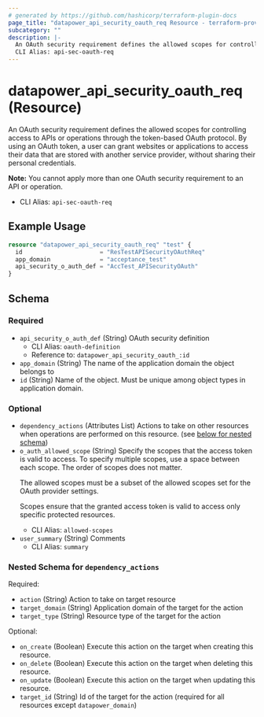 ```yaml
---
# generated by https://github.com/hashicorp/terraform-plugin-docs
page_title: "datapower_api_security_oauth_req Resource - terraform-provider-datapower"
subcategory: ""
description: |-
  An OAuth security requirement defines the allowed scopes for controlling access to APIs or operations through the token-based OAuth protocol. By using an OAuth token, a user can grant websites or applications to access their data that are stored with another service provider, without sharing their personal credentials. Note: You cannot apply more than one OAuth security requirement to an API or operation.
  CLI Alias: api-sec-oauth-req
---
```


# datapower_api_security_oauth_req (Resource)

An OAuth security requirement defines the allowed scopes for controlling access to APIs or operations through the token-based OAuth protocol. By using an OAuth token, a user can grant websites or applications to access their data that are stored with another service provider, without sharing their personal credentials. <p><b>Note:</b> You cannot apply more than one OAuth security requirement to an API or operation.</p>
  - CLI Alias: `api-sec-oauth-req`

## Example Usage

```terraform
resource "datapower_api_security_oauth_req" "test" {
  id                      = "ResTestAPISecurityOAuthReq"
  app_domain              = "acceptance_test"
  api_security_o_auth_def = "AccTest_APISecurityOAuth"
}
```

<!-- schema generated by tfplugindocs -->
## Schema

### Required

- `api_security_o_auth_def` (String) OAuth security definition
  - CLI Alias: `oauth-definition`
  - Reference to: `datapower_api_security_oauth_:id`
- `app_domain` (String) The name of the application domain the object belongs to
- `id` (String) Name of the object. Must be unique among object types in application domain.

### Optional

- `dependency_actions` (Attributes List) Actions to take on other resources when operations are performed on this resource. (see [below for nested schema](#nestedatt--dependency_actions))
- `o_auth_allowed_scope` (String) Specify the scopes that the access token is valid to access. To specify multiple scopes, use a space between each scope. The order of scopes does not matter. <p>The allowed scopes must be a subset of the allowed scopes set for the OAuth provider settings.</p><p>Scopes ensure that the granted access token is valid to access only specific protected resources.</p>
  - CLI Alias: `allowed-scopes`
- `user_summary` (String) Comments
  - CLI Alias: `summary`

<a id="nestedatt--dependency_actions"></a>
### Nested Schema for `dependency_actions`

Required:

- `action` (String) Action to take on target resource
- `target_domain` (String) Application domain of the target for the action
- `target_type` (String) Resource type of the target for the action

Optional:

- `on_create` (Boolean) Execute this action on the target when creating this resource.
- `on_delete` (Boolean) Execute this action on the target when deleting this resource.
- `on_update` (Boolean) Execute this action on the target when updating this resource.
- `target_id` (String) Id of the target for the action (required for all resources except `datapower_domain`)
